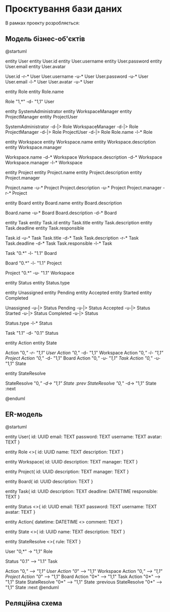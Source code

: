 # Проєктування бази даних

В рамках проекту розробляється: 

## Модель бізнес-об'єктів 

@startuml

entity User
entity User.id
entity User.username
entity User.password
entity User.email
entity User.avatar

User.id -r-* User
User.username -u-* User
User.password -u-* User
User.email -l-* User
User.avatar -u-* User

entity Role
entity Role.name

Role "1,*" -d- "1,1" User

entity SystemAdministrator
entity WorkspaceManager
entity ProjectManager
entity ProjectUser

SystemAdministrator -d-|> Role
WorkspaceManager -d-|> Role
ProjectManager -d-|> Role
ProjectUser -d-|> Role
Role.name -l-* Role

entity Workspace
entity Workspace.name
entity Workspace.description
entity Workspace.manager

Workspace.name -d-* Workspace
Workspace.description -d-* Workspace
Workspace.manager -l-* Workspace

entity Project
entity Project.name
entity Project.description
entity Project.manager

Project.name -u-* Project
Project.description -u-* Project
Project.manager -r-* Project

entity Board
entity Board.name
entity Board.description

Board.name -u-* Board
Board.description -d-* Board

entity Task
entity Task.id
entity Task.title
entity Task.description
entity Task.deadline
entity Task.responsible

Task.id -u-* Task
Task.title -d-* Task
Task.description -r-* Task
Task.deadline -d-* Task
Task.responsible -l-* Task

Task "0.*" -l- "1.1" Board

Board "0.*" -l- "1.1" Project

Project "0.*" -u- "1.1" Workspace

entity Status
entity Status.type

entity Unassigned
entity Pending
entity Accepted
entity Started
entity Completed

Unassigned -u-|> Status
Pending -u-|> Status
Accepted -u-|> Status
Started -u-|> Status
Completed -u-|> Status

Status.type -l-* Status

Task "1.1" -d- "0.1" Status

entity Action
entity State

Action "0,*" -r-  "1,1" User
Action "0,*" -d-  "1,1" Workspace
Action "0,*" -l-  "1,1" Project
Action "0,*" -d-  "1,1" Board
Action "0,*" -u-  "1,1" Task
Action "0,*" -u-  "1,1" State

entity StateResolve

StateResolve "0,*" -d->  "1,1" State :prev
StateResolve "0,*" -d->  "1,1" State :next

@enduml

## ER-модель

@startuml

  
entity User{
    id: UUID
    email: TEXT
    password: TEXT
    username: TEXT
    avatar: TEXT
}

entity Role <<ENUMERATION>>{
    id: UUID
    name: TEXT
    description: TEXT
}

entity Workspace{
    id: UUID
    description: TEXT
    manager: TEXT
}

entity Project{
    id: UUID
    description: TEXT
    manager: TEXT
}

entity Board{
    id: UUID
    description: TEXT
}

entity Task{
    id: UUID
    description: TEXT
    deadline: DATETIME
    responsible: TEXT
}

entity Status <<ENUMERATION>>{
    id: UUID
    email: TEXT
    password: TEXT
    username: TEXT
    avatar: TEXT
}

entity Action{
    datetime: DATETIME <<NULLABLE>>
    comment: TEXT
}

entity State <<ENUMERATION>>{
    id: UUID
    name: TEXT
    description: TEXT
}

entity StateResolve <<ENUMERATION>>{
    rule: TEXT
}

User "0,*" ->  "1,1" Role

Status "0.1" --> "1.1" Task

Action "0,*" --> "1,1"  User
Action "0*" --> "1,1" Workspace
Action "0,*" --> "1,1"  Project
Action "0*" --> "1,1" Board
Action "0*" --> "1,1" Task
Action "0*" --> "1,1" State
StateResolve "0*" --> "1,1" State :previous
StateResolve "0*" --> "1,1" State :next
@enduml

## Реляційна схема


